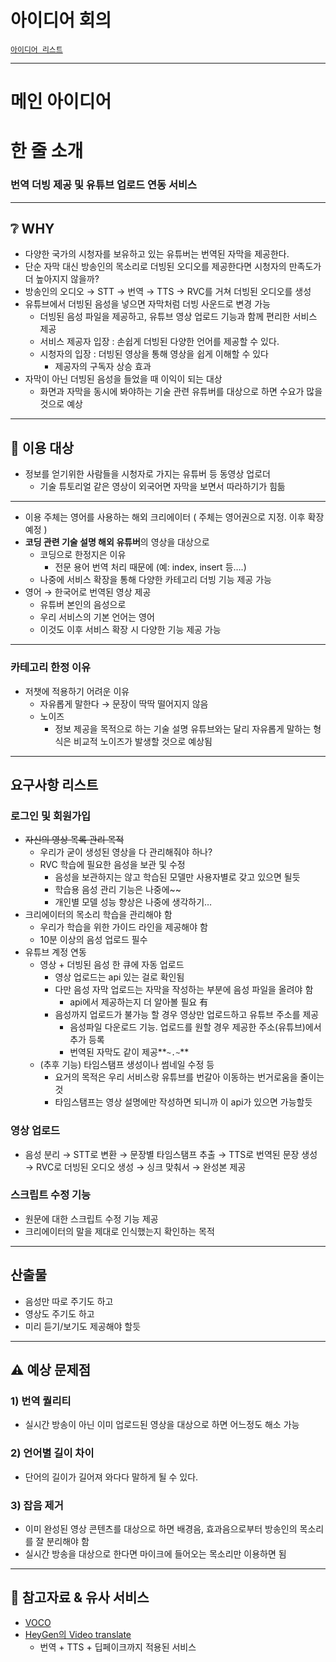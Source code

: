 # 아이디어 회의

[`아이디어 리스트`][idea-url]

---

# 메인 아이디어

# 한 줄 소개

### 번역 더빙 제공 및 유튜브 업로드 연동 서비스

---

## ❔ WHY

- 다양한 국가의 시청자를 보유하고 있는 유튜버는 번역된 자막을 제공한다.
- 단순 자막 대신 방송인의 목소리로 더빙된 오디오를 제공한다면 시청자의 만족도가 더 높아지지 않을까?
- 방송인의 오디오 → STT → 번역 → TTS → RVC를 거쳐 더빙된 오디오를 생성
- 유튜브에서 더빙된 음성을 넣으면 자막처럼 더빙 사운드로 변경 가능
    - 더빙된 음성 파일을 제공하고, 유튜브 영상 업로드 기능과 함께 편리한 서비스 제공
    - 서비스 제공자 입장 : 손쉽게 더빙된 다양한 언어를 제공할 수 있다.
    - 시청자의 입장 : 더빙된 영상을 통해 영상을 쉽게 이해할 수 있다
        - 제공자의 구독자 상승 효과
- 자막이 아닌 더빙된 음성을 들었을 때 이익이 되는 대상
    - 화면과 자막을 동시에 봐야하는 기술 관련 유튜버를 대상으로 하면 수요가 많을 것으로 예상

---

## 🎯 이용 대상

- 정보를 얻기위한 사람들을 시청자로 가지는 유튜버 등 동영상 업로더
    - 기술 튜토리얼 같은 영상이 외국어면 자막을 보면서 따라하기가 힘듦
    

---

- 이용 주체는 영어를 사용하는 해외 크리에이터 ( 주체는 영어권으로 지정. 이후 확장 예정 )
- **코딩 관련 기술 설명 해외 유튜버**의 영상을 대상으로
    - 코딩으로 한정지은 이유
        - 전문 용어 번역 처리 때문에 (예: index, insert 등….)
    - 나중에 서비스 확장을 통해 다양한 카테고리 더빙 기능 제공 가능
- 영어 → 한국어로 번역된 영상 제공
    - 유튜버 본인의 음성으로
    - 우리 서비스의 기본 언어는 영어
    - 이것도 이후 서비스 확장 시 다양한 기능 제공 가능

---

### 카테고리 한정 이유

- 저챗에 적용하기 어려운 이유
    - 자유롭게 말한다 → 문장이 딱딱 떨어지지 않음
    - 노이즈
        - 정보 제공을 목적으로 하는 기술 설명 유튜브와는 달리 자유롭게 말하는 형식은 비교적 노이즈가 발생할 것으로 예상됨

---

## 요구사항 리스트

### 로그인 및 회원가입

- ~~자신의 영상 목록 관리 목적~~
    - 우리가 굳이 생성된 영상을 다 관리해줘야 하나?
    - RVC 학습에 필요한 음성을 보관 및 수정
        - 음성을 보관하지는 않고 학습된 모델만 사용자별로 갖고 있으면 될듯
        - 학습용 음성 관리 기능은 나중에~~
        - 개인별 모델 성능 향상은 나중에 생각하기…
- 크리에이터의 목소리 학습을 관리해야 함
    - 우리가 학습을 위한 가이드 라인을 제공해야 함
    - 10분 이상의 음성 업로드 필수
- 유튜브 계정 연동
    - 영상 + 더빙된 음성 한 큐에 자동 업로드
        - 영상 업로드는 api 있는 걸로 확인됨
        - 다만 음성 자막 업로드는 자막을 작성하는 부분에 음성 파일을 올려야 함
            - api에서 제공하는지 더 알아볼 필요 有
        - 음성까지 업로드가 불가능 할 경우 영상만 업로드하고 유튜브 주소를 제공
            - 음성파일 다운로드 기능. 업로드를 원할 경우 제공한 주소(유튜브)에서 추가 등록
            - 번역된 자막도 같이 제공**`~.~`**
    - (추후 기능) 타임스탬프 생성이나 썸네일 수정 등
        - 요거의 목적은 우리 서비스랑 유튜브를 번갈아 이동하는 번거로움을 줄이는 것
        - 타임스탬프는 영상 설명에만 작성하면 되니까 이 api가 있으면 가능할듯

### 영상 업로드

- 음성 분리 → STT로 변환 → 문장별 타임스탬프 추출 → TTS로 번역된 문장 생성 → RVC로 더빙된 오디오 생성 → 싱크 맞춰서 → 완성본 제공

### 스크립트 수정 기능

- 원문에 대한 스크립트 수정 기능 제공
- 크리에이터의 말을 제대로 인식했는지 확인하는 목적

---

## 산출물

- 음성만 따로 주기도 하고
- 영상도 주기도 하고
- 미리 듣기/보기도 제공해야 할듯

---

## ⚠️ 예상 문제점

### 1) 번역 퀄리티

- 실시간 방송이 아닌 이미 업로드된 영상을 대상으로 하면 어느정도 해소 가능

### 2) 언어별 길이 차이

- 단어의 길이가 길어져 와다다 말하게 될 수 있다.

### 3) 잡음 제거

- 이미 완성된 영상 콘텐츠를 대상으로 하면 배경음, 효과음으로부터 방송인의 목소리를 잘 분리해야 함
- 실시간 방송을 대상으로 한다면 마이크에 들어오는 목소리만 이용하면 됨

---

## 🔗 참고자료 & 유사 서비스

- [VOCO](https://cse.ewha.ac.kr/cse/academic/graduation-work.do?mode=view&articleNo=688427&article.offset=18&articleLimit=9)
- [HeyGen의 Video translate](https://jamake.io/ko/insight/131)
    - 번역 + TTS + 딥페이크까지 적용된 서비스

[idea-url]: IDEA.md
